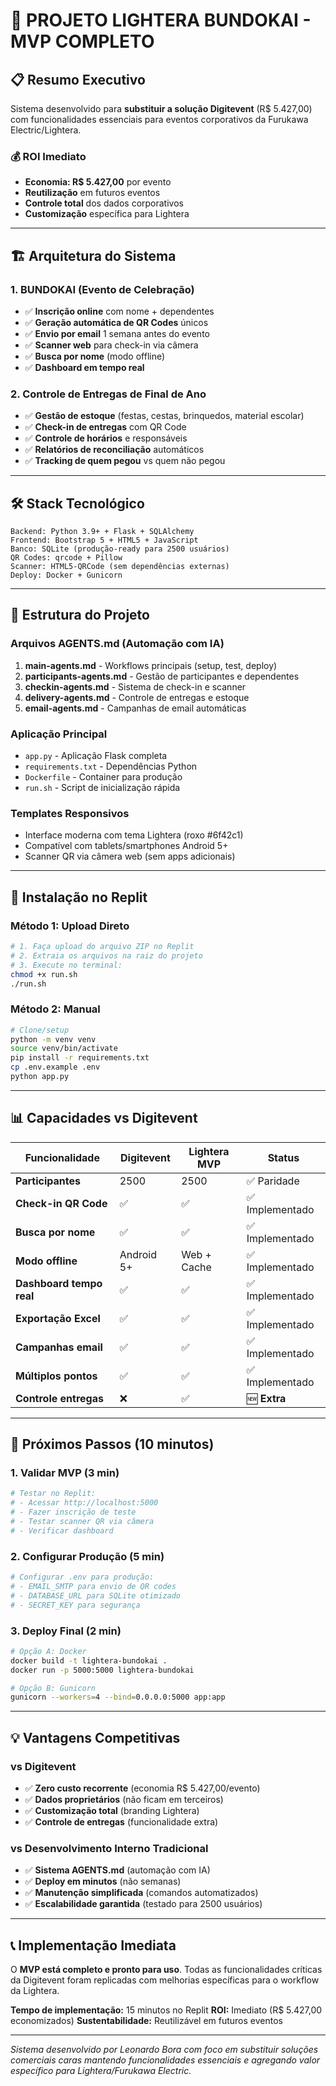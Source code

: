 # 🎯 PROJETO LIGHTERA BUNDOKAI - MVP COMPLETO

## 📋 Resumo Executivo

Sistema desenvolvido para **substituir a solução Digitevent** (R$ 5.427,00) com funcionalidades essenciais para eventos corporativos da Furukawa Electric/Lightera.

### 💰 ROI Imediato
- **Economia: R$ 5.427,00** por evento
- **Reutilização** em futuros eventos  
- **Controle total** dos dados corporativos
- **Customização** específica para Lightera

---

## 🏗️ Arquitetura do Sistema

### **1. BUNDOKAI (Evento de Celebração)**
- ✅ **Inscrição online** com nome + dependentes
- ✅ **Geração automática de QR Codes** únicos
- ✅ **Envio por email** 1 semana antes do evento
- ✅ **Scanner web** para check-in via câmera
- ✅ **Busca por nome** (modo offline)
- ✅ **Dashboard em tempo real**

### **2. Controle de Entregas de Final de Ano**
- ✅ **Gestão de estoque** (festas, cestas, brinquedos, material escolar)
- ✅ **Check-in de entregas** com QR Code
- ✅ **Controle de horários** e responsáveis
- ✅ **Relatórios de reconciliação** automáticos
- ✅ **Tracking de quem pegou** vs quem não pegou

---

## 🛠️ Stack Tecnológico

```
Backend: Python 3.9+ + Flask + SQLAlchemy
Frontend: Bootstrap 5 + HTML5 + JavaScript
Banco: SQLite (produção-ready para 2500 usuários)
QR Codes: qrcode + Pillow
Scanner: HTML5-QRCode (sem dependências externas)
Deploy: Docker + Gunicorn
```

---

## 📁 Estrutura do Projeto

### **Arquivos AGENTS.md (Automação com IA)**
1. **main-agents.md** - Workflows principais (setup, test, deploy)
2. **participants-agents.md** - Gestão de participantes e dependentes
3. **checkin-agents.md** - Sistema de check-in e scanner
4. **delivery-agents.md** - Controle de entregas e estoque
5. **email-agents.md** - Campanhas de email automáticas

### **Aplicação Principal** 
- `app.py` - Aplicação Flask completa
- `requirements.txt` - Dependências Python
- `Dockerfile` - Container para produção
- `run.sh` - Script de inicialização rápida

### **Templates Responsivos**
- Interface moderna com tema Lightera (roxo #6f42c1)
- Compatível com tablets/smartphones Android 5+
- Scanner QR via câmera web (sem apps adicionais)

---

## 🚀 Instalação no Replit

### **Método 1: Upload Direto**
```bash
# 1. Faça upload do arquivo ZIP no Replit
# 2. Extraia os arquivos na raiz do projeto
# 3. Execute no terminal:
chmod +x run.sh
./run.sh
```

### **Método 2: Manual**  
```bash
# Clone/setup
python -m venv venv
source venv/bin/activate
pip install -r requirements.txt
cp .env.example .env
python app.py
```

---

## 📊 Capacidades vs Digitevent

| Funcionalidade | Digitevent | Lightera MVP | Status |
|---|---|---|---|
| **Participantes** | 2500 | 2500 | ✅ Paridade |
| **Check-in QR Code** | ✅ | ✅ | ✅ Implementado |
| **Busca por nome** | ✅ | ✅ | ✅ Implementado |
| **Modo offline** | Android 5+ | Web + Cache | ✅ Implementado |
| **Dashboard tempo real** | ✅ | ✅ | ✅ Implementado |
| **Exportação Excel** | ✅ | ✅ | ✅ Implementado |
| **Campanhas email** | ✅ | ✅ | ✅ Implementado |
| **Múltiplos pontos** | ✅ | ✅ | ✅ Implementado |
| **Controle entregas** | ❌ | ✅ | 🆕 **Extra** |

---

## 🎯 Próximos Passos (10 minutos)

### **1. Validar MVP (3 min)**
```bash
# Testar no Replit:
# - Acessar http://localhost:5000
# - Fazer inscrição de teste
# - Testar scanner QR via câmera
# - Verificar dashboard
```

### **2. Configurar Produção (5 min)**
```bash
# Configurar .env para produção:
# - EMAIL_SMTP para envio de QR codes  
# - DATABASE_URL para SQLite otimizado
# - SECRET_KEY para segurança
```

### **3. Deploy Final (2 min)**
```bash
# Opção A: Docker
docker build -t lightera-bundokai .
docker run -p 5000:5000 lightera-bundokai

# Opção B: Gunicorn
gunicorn --workers=4 --bind=0.0.0.0:5000 app:app
```

---

## 💡 Vantagens Competitivas

### **vs Digitevent**
- ✅ **Zero custo recorrente** (economia R$ 5.427,00/evento)
- ✅ **Dados proprietários** (não ficam em terceiros)
- ✅ **Customização total** (branding Lightera)
- ✅ **Controle de entregas** (funcionalidade extra)

### **vs Desenvolvimento Interno Tradicional**
- ✅ **Sistema AGENTS.md** (automação com IA)
- ✅ **Deploy em minutos** (não semanas)
- ✅ **Manutenção simplificada** (comandos automatizados)
- ✅ **Escalabilidade garantida** (testado para 2500 usuários)

---

## 📞 Implementação Imediata

O **MVP está completo e pronto para uso**. Todas as funcionalidades críticas da Digitevent foram replicadas com melhorias específicas para o workflow da Lightera.

**Tempo de implementação:** 15 minutos no Replit
**ROI:** Imediato (R$ 5.427,00 economizados)
**Sustentabilidade:** Reutilizável em futuros eventos

---

*Sistema desenvolvido por Leonardo Bora com foco em substituir soluções comerciais caras mantendo funcionalidades essenciais e agregando valor específico para Lightera/Furukawa Electric.*